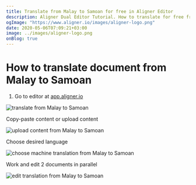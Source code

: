 ```yaml
---
title: Translate from Malay to Samoan for free in Aligner Editor
description: Aligner Dual Editor Tutorial. How to translate for free from Malay to Samoan. Aligner is multilingual document management platform. 
ogImage: "https://www.aligner.io/images/aligner-logo.png"
date: 2020-05-06T07:09:21+03:00
image: ../images/aligner-logo.png
onBlog: true
---
```


# How to translate document from Malay to Samoan

1. Go to editor at [app.aligner.io](https://app.aligner.io "Aligner App web page")

![translate from Malay to Samoan](../aligner-blank-editor.png "translate from Malay to Samoan")

Copy-paste content or upload content

![upload content from Malay to Samoan](../aligner-uploaded-document.png "upload content from Malay to Samoan")

Choose desired language

![choose machine translation from Malay to Samoan](../aligner-language-dropdown.png "choose machine translation from Malay to Samoan")

Work and edit 2 documents in parallel

![edit translation from Malay to Samoan](../aligner-double-sitded-editor.png "edit translation from Malay to Samoan")

